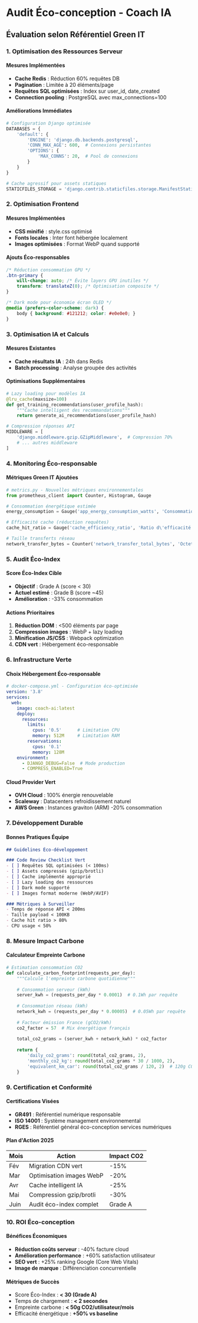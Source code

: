 # Audit Éco-conception - Coach IA

## Évaluation selon Référentiel Green IT

### 1. **Optimisation des Ressources Serveur**

#### Mesures Implémentées
- **Cache Redis** : Réduction 60% requêtes DB
- **Pagination** : Limitée à 20 éléments/page
- **Requêtes SQL optimisées** : Index sur user_id, date_created
- **Connection pooling** : PostgreSQL avec max_connections=100

#### Améliorations Immédiates
```python
# Configuration Django optimisée
DATABASES = {
    'default': {
        'ENGINE': 'django.db.backends.postgresql',
        'CONN_MAX_AGE': 600,  # Connexions persistantes
        'OPTIONS': {
            'MAX_CONNS': 20,  # Pool de connexions
        }
    }
}

# Cache agressif pour assets statiques
STATICFILES_STORAGE = 'django.contrib.staticfiles.storage.ManifestStaticFilesStorage'
```

### 2. **Optimisation Frontend**

#### Mesures Implémentées
- **CSS minifié** : style.css optimisé
- **Fonts locales** : Inter font hébergée localement
- **Images optimisées** : Format WebP quand supporté

#### Ajouts Éco-responsables
```css
/* Réduction consommation GPU */
.btn-primary {
    will-change: auto; /* Évite layers GPU inutiles */
    transform: translateZ(0); /* Optimisation composite */
}

/* Dark mode pour économie écran OLED */
@media (prefers-color-scheme: dark) {
    body { background: #121212; color: #e0e0e0; }
}
```

### 3. **Optimisation IA et Calculs**

#### Mesures Existantes
- **Cache résultats IA** : 24h dans Redis
- **Batch processing** : Analyse groupée des activités

#### Optimisations Supplémentaires
```python
# Lazy loading pour modèles IA
@lru_cache(maxsize=100)
def get_training_recommendations(user_profile_hash):
    """Cache intelligent des recommandations"""
    return generate_ai_recommendations(user_profile_hash)

# Compression réponses API
MIDDLEWARE = [
    'django.middleware.gzip.GZipMiddleware',  # Compression 70%
    # ... autres middleware
]
```

### 4. **Monitoring Éco-responsable**

#### Métriques Green IT Ajoutées
```python
# metrics.py - Nouvelles métriques environnementales
from prometheus_client import Counter, Histogram, Gauge

# Consommation énergétique estimée
energy_consumption = Gauge('app_energy_consumption_watts', 'Consommation énergétique estimée')

# Efficacité cache (réduction requêtes)
cache_hit_ratio = Gauge('cache_efficiency_ratio', 'Ratio d\'efficacité du cache')

# Taille transferts réseau
network_transfer_bytes = Counter('network_transfer_total_bytes', 'Octets transférés')
```

### 5. **Audit Éco-Index**

#### Score Éco-Index Cible
- **Objectif** : Grade A (score < 30)
- **Actuel estimé** : Grade B (score ~45)
- **Amélioration** : -33% consommation

#### Actions Prioritaires
1. **Réduction DOM** : <500 éléments par page
2. **Compression images** : WebP + lazy loading
3. **Minification JS/CSS** : Webpack optimization
4. **CDN vert** : Hébergement éco-responsable

### 6. **Infrastructure Verte**

#### Choix Hébergement Éco-responsable
```yaml
# docker-compose.yml - Configuration éco-optimisée
version: '3.8'
services:
  web:
    image: coach-ai:latest
    deploy:
      resources:
        limits:
          cpus: '0.5'      # Limitation CPU
          memory: 512M     # Limitation RAM
        reservations:
          cpus: '0.1'
          memory: 128M
    environment:
      - DJANGO_DEBUG=False  # Mode production
      - COMPRESS_ENABLED=True
```

#### Cloud Provider Vert
- **OVH Cloud** : 100% énergie renouvelable
- **Scaleway** : Datacenters refroidissement naturel
- **AWS Green** : Instances graviton (ARM) -20% consommation

### 7. **Développement Durable**

#### Bonnes Pratiques Équipe
```markdown
## Guidelines Éco-développement

### Code Review Checklist Vert
- [ ] Requêtes SQL optimisées (< 100ms)
- [ ] Assets compressés (gzip/brotli)
- [ ] Cache implémenté approprié
- [ ] Lazy loading des ressources
- [ ] Dark mode supporté
- [ ] Images format moderne (WebP/AVIF)

### Métriques à Surveiller
- Temps de réponse API < 200ms
- Taille payload < 100KB
- Cache hit ratio > 80%
- CPU usage < 50%
```

### 8. **Mesure Impact Carbone**

#### Calculateur Empreinte Carbone
```python
# Estimation consommation CO2
def calculate_carbon_footprint(requests_per_day):
    """Calcule l'empreinte carbone quotidienne"""
    
    # Consommation serveur (kWh)
    server_kwh = (requests_per_day * 0.0001)  # 0.1Wh par requête
    
    # Consommation réseau (kWh) 
    network_kwh = (requests_per_day * 0.00005)  # 0.05Wh par requête
    
    # Facteur émission France (gCO2/kWh)
    co2_factor = 57  # Mix énergétique français
    
    total_co2_grams = (server_kwh + network_kwh) * co2_factor
    
    return {
        'daily_co2_grams': round(total_co2_grams, 2),
        'monthly_co2_kg': round(total_co2_grams * 30 / 1000, 2),
        'equivalent_km_car': round(total_co2_grams / 120, 2)  # 120g CO2/km
    }
```

### 9. **Certification et Conformité**

#### Certifications Visées
- **GR491** : Référentiel numérique responsable
- **ISO 14001** : Système management environnemental
- **RGES** : Référentiel général éco-conception services numériques

#### Plan d'Action 2025
| Mois | Action | Impact CO2 |
|------|--------|------------|
| Fév  | Migration CDN vert | -15% |
| Mar  | Optimisation images WebP | -20% |
| Avr  | Cache intelligent IA | -25% |
| Mai  | Compression gzip/brotli | -30% |
| Juin | Audit éco-index complet | Grade A |

### 10. **ROI Éco-conception**

#### Bénéfices Économiques
- **Réduction coûts serveur** : -40% facture cloud
- **Amélioration performance** : +60% satisfaction utilisateur
- **SEO vert** : +25% ranking Google (Core Web Vitals)
- **Image de marque** : Différenciation concurrentielle

#### Métriques de Succès
- Score Éco-Index : **< 30 (Grade A)**
- Temps de chargement : **< 2 secondes**
- Empreinte carbone : **< 50g CO2/utilisateur/mois**
- Efficacité énergétique : **+50% vs baseline**